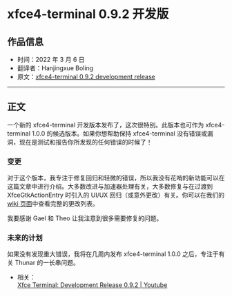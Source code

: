 # xfce4-terminal 0.9.2 开发版

## 作品信息

- 时间：2022 年 3 月 6 日
- 翻译者：Hanjingxue Boling
- 原文：[xfce4-terminal 0.9.2 development release](http://users.uoa.gr/~sdi1800073/sources/xfce_blog11.html)

----

## 正文

一个新的 xfce4-terminal 开发版本发布了，这次很特别。此版本也可作为 xfce4-terminal 1.0.0 的候选版本。如果你想帮助保持 xfce4-terminal 没有错误或漏洞，现在是测试和报告你所发现的任何错误的时候了！

### 变更

对于这个版本，我专注于修复回归和轻微的错误，所以我没有花哨的新功能可以在这篇文章中进行介绍。大多数改进与加速器处理有关，大多数修复与在过渡到 XfceGtkActionEntry 时引入的 UI/UX 回归（或意外更改）有关。你可以在我们的 [wiki 页面](https://docs.xfce.org/apps/xfce4-terminal/start#latest_release)中查看完整的更改列表。

我要感谢 Gael 和 Theo 让我注意到很多需要修复的问题。

### 未来的计划

如果没有发现重大错误，我将在几周内发布 xfce4-terminal 1.0.0 之后，专注于有关 Thunar 的一长串问题。

- 相关：  
    [Xfce Terminal: Development Release 0.9.2 | Youtube](https://www.youtube.com/watch?v=jQsmE0k1LdM)
